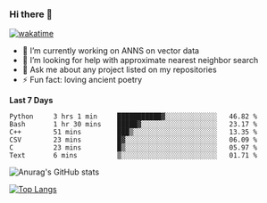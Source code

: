 ### Hi there 👋

[![wakatime](https://wakatime.com/badge/user/8906da98-c623-4aff-ac00-99cb42e09b38.svg)](https://wakatime.com/@8906da98-c623-4aff-ac00-99cb42e09b38)

- 🔭 I’m currently working on ANNS on vector data
- 🤔 I’m looking for help with approximate nearest neighbor search
- 💬 Ask me about any project listed on my repositories
- ⚡ Fun fact: loving ancient poetry


**Last 7 Days**
<!--START_SECTION:waka-->

```text
Python     3 hrs 1 min     ███████████▓░░░░░░░░░░░░░   46.82 %
Bash       1 hr 30 mins    █████▓░░░░░░░░░░░░░░░░░░░   23.17 %
C++        51 mins         ███▒░░░░░░░░░░░░░░░░░░░░░   13.35 %
CSV        23 mins         █▓░░░░░░░░░░░░░░░░░░░░░░░   06.09 %
C          23 mins         █▒░░░░░░░░░░░░░░░░░░░░░░░   05.97 %
Text       6 mins          ▒░░░░░░░░░░░░░░░░░░░░░░░░   01.71 %
```

<!--END_SECTION:waka-->

![Anurag's GitHub stats](https://github-readme-stats.vercel.app/api?username=matchyc&count_private=true&show_icons=true&theme=vue)

[![Top Langs](https://github-readme-stats.vercel.app/api/top-langs/?username=matchyc&langs_count=4&&hide=perl,raku,html,javascript,shell,roff,prolog)](https://github.com/anuraghazra/github-readme-stats)
